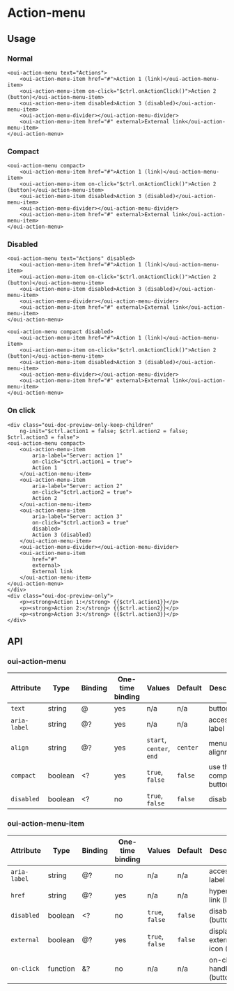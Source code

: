 # Action-menu

## Usage

### Normal

```html:preview
<oui-action-menu text="Actions">
    <oui-action-menu-item href="#">Action 1 (link)</oui-action-menu-item>
    <oui-action-menu-item on-click="$ctrl.onActionClick()">Action 2 (button)</oui-action-menu-item>
    <oui-action-menu-item disabled>Action 3 (disabled)</oui-action-menu-item>
    <oui-action-menu-divider></oui-action-menu-divider>
    <oui-action-menu-item href="#" external>External link</oui-action-menu-item>
</oui-action-menu>
```

### Compact

```html:preview
<oui-action-menu compact>
    <oui-action-menu-item href="#">Action 1 (link)</oui-action-menu-item>
    <oui-action-menu-item on-click="$ctrl.onActionClick()">Action 2 (button)</oui-action-menu-item>
    <oui-action-menu-item disabled>Action 3 (disabled)</oui-action-menu-item>
    <oui-action-menu-divider></oui-action-menu-divider>
    <oui-action-menu-item href="#" external>External link</oui-action-menu-item>
</oui-action-menu>
```

### Disabled

```html:preview
<oui-action-menu text="Actions" disabled>
    <oui-action-menu-item href="#">Action 1 (link)</oui-action-menu-item>
    <oui-action-menu-item on-click="$ctrl.onActionClick()">Action 2 (button)</oui-action-menu-item>
    <oui-action-menu-item disabled>Action 3 (disabled)</oui-action-menu-item>
    <oui-action-menu-divider></oui-action-menu-divider>
    <oui-action-menu-item href="#" external>External link</oui-action-menu-item>
</oui-action-menu>

<oui-action-menu compact disabled>
    <oui-action-menu-item href="#">Action 1 (link)</oui-action-menu-item>
    <oui-action-menu-item on-click="$ctrl.onActionClick()">Action 2 (button)</oui-action-menu-item>
    <oui-action-menu-item disabled>Action 3 (disabled)</oui-action-menu-item>
    <oui-action-menu-divider></oui-action-menu-divider>
    <oui-action-menu-item href="#" external>External link</oui-action-menu-item>
</oui-action-menu>
```

### On click

```html:preview
<div class="oui-doc-preview-only-keep-children"
    ng-init="$ctrl.action1 = false; $ctrl.action2 = false; $ctrl.action3 = false">
<oui-action-menu compact>
    <oui-action-menu-item
        aria-label="Server: action 1"
        on-click="$ctrl.action1 = true">
        Action 1
    </oui-action-menu-item>
    <oui-action-menu-item
        aria-label="Server: action 2"
        on-click="$ctrl.action2 = true">
        Action 2
    </oui-action-menu-item>
    <oui-action-menu-item
        aria-label="Server: action 3"
        on-click="$ctrl.action3 = true"
        disabled>
        Action 3 (disabled)
    </oui-action-menu-item>
    <oui-action-menu-divider></oui-action-menu-divider>
    <oui-action-menu-item
        href="#"
        external>
        External link
    </oui-action-menu-item>
</oui-action-menu>
</div>
<div class="oui-doc-preview-only">
    <p><strong>Action 1:</strong> {{$ctrl.action1}}</p>
    <p><strong>Action 2:</strong> {{$ctrl.action2}}</p>
    <p><strong>Action 3:</strong> {{$ctrl.action3}}</p>
</div>
```

## API

### oui-action-menu

| Attribute         | Type            | Binding | One-time binding | Values                    | Default    | Description
| ----              | ----            | ----    | ----             | ----                      | ----       | ----
| `text`            | string          | @       | yes              | n/a                       | n/a        | button label
| `aria-label`      | string          | @?      | yes              | n/a                       | n/a        | accessibility label
| `align`           | string          | @?      | yes              | `start`, `center`, `end`  | `center`   | menu alignment
| `compact`         | boolean         | <?      | yes              | `true`, `false`           | `false`    | use the compact button
| `disabled`        | boolean         | <?      | no               | `true`, `false`           | `false`    | disable flag

### oui-action-menu-item

| Attribute         | Type            | Binding | One-time binding | Values                    | Default    | Description
| ----              | ----            | ----    | ----             | ----                      | ----       | ----
| `aria-label`      | string          | @?      | no               | n/a                       | n/a        | accessibility label
| `href`            | string          | @?      | yes              | n/a                       | n/a        | hypertext link (link)
| `disabled`        | boolean         | <?      | no               | `true`, `false`           | `false`    | disable (button)
| `external`        | boolean         | @?      | yes              | `true`, `false`           | `false`    | display external icon (link)
| `on-click`        | function        | &?      | no               | n/a                       | n/a        | on-click handler (button)
